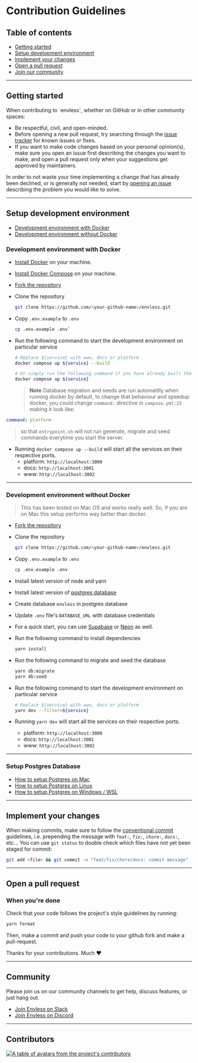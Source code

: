 # Contribution Guidelines

## Table of contents

- <a href="#start">Getting started</a>
- <a href="#setup">Setup development environment</a>
- <a href="#changes">Implement your changes</a>
- <a href="#pr">Open a pull request</a>
- <a href="#community">Join our community</a>

---

<h2 id="start">Getting started</h2>
When contributing to `envless`, whether on GitHub or in other community spaces:

- Be respectful, civil, and open-minded.
- Before opening a new pull request, try searching through the [issue tracker](https://github.com/envless/envless/issues) for known issues or fixes.
- If you want to make code changes based on your personal opinion(s), make sure you open an issue first describing the changes you want to make, and open a pull request only when your suggestions get approved by maintainers.

In order to not waste your time implementing a change that has already been declined, or is generally not needed, start by [opening an issue](https://github.com/envless/envless/issues/new) describing the problem you would like to solve.

---

<h2 id="setup">Setup development environment</h2>

- <a href="#with-docker">Development environment with Docker</a>
- <a href="#without-docker">Development environment without Docker</a>

<h3 id="with-docker">Development environment with Docker</h3>

- [Install Docker](https://docs.docker.com/get-docker/) on your machine.
- [Install Docker Compose](https://docs.docker.com/compose/install/) on your machine.
- [Fork the repository](https://github.com/envless/envless/fork)

- Clone the repository

  ```bash
  git clone https://github.com/<your-github-name>/envless.git
  ```

- Copy `.env.example` to `.env`

  ```bash
  cp .env.example .env`
  ```

- Run the following command to start the development environment on particular service

  ```bash
  # Replace ${service} with www, docs or platform
  docker compose up ${service} --build

  # Or simply run the following command if you have already built the images
  docker compose up ${service}
  ```

  > **Note**
  > Database migration and seeds are run automatilly when running docker by default, to change that behaviour and speedup docker, you could change `command:` directive in `compose.yml:33` making it look like:

```yaml
command: platform
```

> so that `entrypoint.sh` will not run generate, migrate and seed commands everytime you start the server.

- Running `docker compose up --build` will start all the services on their respective ports.
  - platform: `http://localhost:3000`
  - docs: `http://localhost:3001`
  - www: `http://localhost:3002`

---

<h3 id="without-docker">Development environment without Docker</h3>

> This has been tested on Mac OS and works really well. So, if you are on Mac this setup performs way better than docker.

- [Fork the repository](https://github.com/envless/envless/fork)

- Clone the repository

  ```bash
  git clone https://github.com/<your-github-name>/envless.git
  ```

- Copy `.env.example` to `.env`

  ```bash
  cp .env.example .env
  ```

- Install latest version of node and yarn
- Install latest version of [postgres database](#postgres)
- Create database `envless` in postgres database
- Update `.env` file's `DATABASE_URL` with database credentials
- For a quick start, you can use [Supabase](https://supabase.com/) or [Neon](https://neon.tech/) as well.
- Run the following command to install dependencies

  ```bash
  yarn install
  ```

- Run the following command to migrate and seed the database

  ```bash
  yarn db:migrate
  yarn db:seed
  ```

- Run the following command to start the development environment on particular service

  ```bash
  # Replace ${service} with www, docs or platform
  yarn dev --filter=${service}
  ```

- Running `yarn dev` will start all the services on their respective ports.
  - platform: `http://localhost:3000`
  - docs: `http://localhost:3001`
  - www: `http://localhost:3002`

---

<h3 id="postgres">Setup Postgres Database</h3>

- [How to setup Postgres on Mac](/setup/postgres-on-mac.md)
- [How to setup Postgres on Linux](/setup/postgres-on-linux.md)
- [How to setup Postgres on Windows / WSL](/setup/postgres-on-windows.md)

---

<h2 id="#changes">Implement your changes</h2>

When making commits, make sure to follow the [conventional commit](https://www.conventionalcommits.org/en/v1.0.0/) guidelines, i.e. prepending the message with `feat:`, `fix:`, `chore:`, `docs:`, etc... You can use `git status` to double check which files have not yet been staged for commit:

```bash
git add <file> && git commit -m "feat/fix/chore/docs: commit message"
```

---

<h2 id="#pr">Open a pull request</h2>

### When you're done

Check that your code follows the project's style guidelines by running:

```bash
yarn format
```

Then, make a commit and push your code to your github fork and make a pull-request.

Thanks for your contributions. Much ❤️

---

<h2 id="community">Community</h2>

Please join us on our community channels to get help, discuss features, or just hang out.

- [Join Envless on Slack](https://dub.sh/envless-slack)
- [Join Envless on Discord](https://dub.sh/envless-discord)

---

<h2 id="contributors">Contributors</h2>
<a href="https://github.com/envless/envless/graphs/contributors">
  <p>
    <img src="https://contrib.rocks/image?repo=envless/envless" alt="A table of avatars from the project's contributors" />
  </p>
</a>
